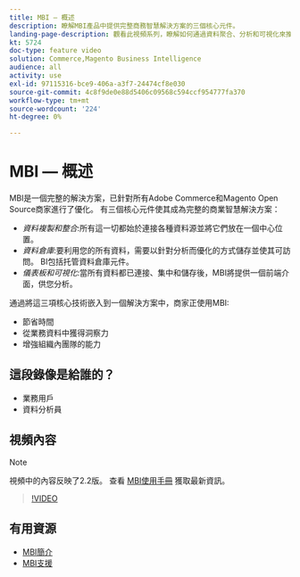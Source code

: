 ```yaml
---
title: MBI — 概述
description: 瞭解MBI產品中提供完整商務智慧解決方案的三個核心元件。
landing-page-description: 觀看此視頻系列，瞭解如何通過資料聚合、分析和可視化來推動更好的業務洞察力和結果。
kt: 5724
doc-type: feature video
solution: Commerce,Magento Business Intelligence
audience: all
activity: use
exl-id: 97115316-bce9-406a-a3f7-24474cf8e030
source-git-commit: 4c8f9de0e88d5406c09568c594ccf954777fa370
workflow-type: tm+mt
source-wordcount: '224'
ht-degree: 0%

---
```


# MBI — 概述

MBI是一個完整的解決方案，已針對所有Adobe Commerce和Magento Open Source商家進行了優化。 有三個核心元件使其成為完整的商業智慧解決方案：

- _資料複製和整合_:所有這一切都始於連接各種資料源並將它們放在一個中心位置。
- _資料倉庫_:要利用您的所有資料，需要以針對分析而優化的方式儲存並使其可訪問。 BI包括托管資料倉庫元件。
- _儀表板和可視化_:當所有資料都已連接、集中和儲存後，MBI將提供一個前端介面，供您分析。

通過將這三項核心技術嵌入到一個解決方案中，商家正使用MBI:

- 節省時間
- 從業務資料中獲得洞察力
- 增強組織內團隊的能力

## 這段錄像是給誰的？

- 業務用戶
- 資料分析員

## 視頻內容

>[!NOTE]
>
>視頻中的內容反映了2.2版。 查看 [MBI使用手冊](https://docs.magento.com/mbi/) 獲取最新資訊。

>[!VIDEO](https://video.tv.adobe.com/v/35979?quality=12&learn=on)

## 有用資源

- [MBI簡介](https://docs.magento.com/mbi/getting-started/getting-started.html)
- [MBI支援](https://support.magento.com/hc/en-us/articles/360016730811)
